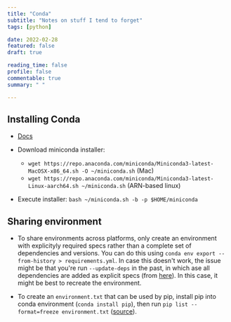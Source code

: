 ```yaml
---
title: "Conda"
subtitle: "Notes on stuff I tend to forget"
tags: [python]

date: 2022-02-28
featured: false
draft: true

reading_time: false
profile: false
commentable: true
summary: " "

---
```


## Installing Conda

- [Docs](https://docs.conda.io/projects/conda/en/latest/user-guide/install/macos.html#install-macos-silent)

- Download miniconda installer:
    - `wget https://repo.anaconda.com/miniconda/Miniconda3-latest-MacOSX-x86_64.sh -O ~/miniconda.sh` (Mac)
    - `wget https://repo.anaconda.com/miniconda/Miniconda3-latest-Linux-aarch64.sh ~/miniconda.sh` (ARN-based linux)

- Execute installer: `bash ~/miniconda.sh -b -p $HOME/miniconda`

## Sharing environment

- To share environments across platforms, only create an environment with
  explicityly required specs rather than a complete set of dependencies and
  versions. You can do this using `conda env export --from-history >
  requirements.yml`. In case this doesn't work, the issue might be that you're
  run `--update-deps` in the past, in which ase all dependencies are added as
  explicit specs (from [here](https://stackoverflow.com/a/58015738/13666841)).
  In this case, it might be best to recreate the environment.

- To create an `environment.txt` that can be used by pip, install pip into
  conda environment (`conda install pip`), then run `pip list --format=freeze
  environment.txt` ([source](https://stackoverflow.com/a/57845418/13666841)).
